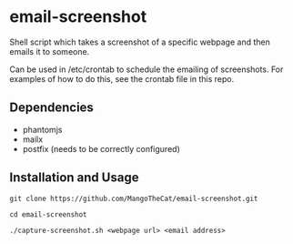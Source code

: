 # email-screenshot
Shell script which takes a screenshot of a specific webpage and then emails it to someone.

Can be used in /etc/crontab to schedule the emailing of screenshots. 
For examples of how to do this, see the crontab file in this repo.

## Dependencies

* phantomjs
* mailx 
* postfix (needs to be correctly configured)

## Installation and Usage

```
git clone https://github.com/MangoTheCat/email-screenshot.git

cd email-screenshot

./capture-screenshot.sh <webpage url> <email address>
```


